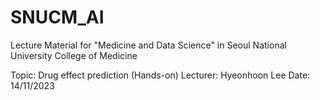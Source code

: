 # SNUCM_AI

Lecture Material for "Medicine and Data Science" in Seoul National University College of Medicine

Topic: Drug effect prediction (Hands-on)
Lecturer: Hyeonhoon Lee
Date: 14/11/2023
